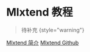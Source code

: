 # Mlxtend 教程

<show-structure depth="2"/>

> 待补充
{style="warning"}


<seealso>
<category ref="ref_docs">
    <a href="https://mp.weixin.qq.com/s/QcnpQuVHOoTjugmpJLjN1A">Mlxtend 简介</a>
</category>
<category ref="ref_github">
</category>
<category ref="ref_issues">
    <a href="https://github.com/rasbt/mlxtend">Mlxtend Github</a>
</category>
<category ref="ref_hf"></category>
<category ref="ref_ms"></category>
</seealso>